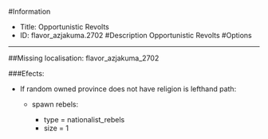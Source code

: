 #Information
 - Title: Opportunistic Revolts
 - ID: flavor_azjakuma.2702
#Description
Opportunistic Revolts
#Options

___
##Missing localisation: flavor_azjakuma_2702

###Efects:<ul><li>If random owned province does not have religion is lefthand path:</li><ul><li>spawn rebels:</li><ul><li>type = nationalist_rebels</li><li>size = 1</li></ul></ul></ul>
